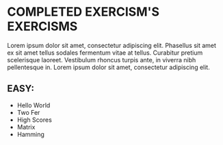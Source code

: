 # COMPLETED EXERCISM'S EXERCISMS

Lorem ipsum dolor sit amet, consectetur adipiscing elit. Phasellus sit amet ex sit amet tellus sodales fermentum vitae at tellus. Curabitur pretium scelerisque laoreet. Vestibulum rhoncus turpis ante, in viverra nibh pellentesque in. Lorem ipsum dolor sit amet, consectetur adipiscing elit. 

## EASY:

  - Hello World
  - Two Fer
  - High Scores
  - Matrix
  - Hamming
